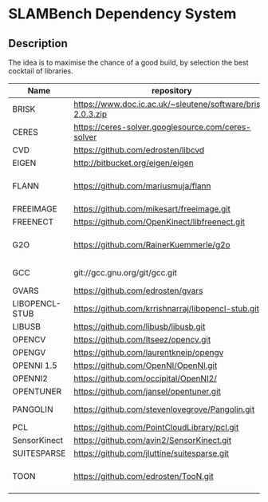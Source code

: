 # SLAMBench Dependency System #

## Description ##

The idea is to maximise the chance of a good build, by selection the best cocktail of libraries.

 Name          | repository                                                     | Commit / Tag / Version                   | Date         | Why                  | Notes
-------------  | -------------------------------------------------------------- | ---------------------------------------- | ------------ | -------------------- | ---------
BRISK          | https://www.doc.ic.ac.uk/~sleutene/software/brisk-2.0.3.zip    | 2.0.3                                    | N/A          | ?                    | -
CERES          | https://ceres-solver.googlesource.com/ceres-solver             | 7c57de5080c9f5a4f067e2d20b5f33bad5b1ade6 | ?            | ?                    | -
CVD            | https://github.com/edrosten/libcvd                             | d190474150d4695e4c957863c5121c7eb79615d9 |              | PTAM                 | -
EIGEN          | http://bitbucket.org/eigen/eigen                               | 3.2                                      |              |                      | -
FLANN          | https://github.com/mariusmuja/flann                            | 06a49513138009d19a1f4e0ace67fbff13270c69 |  5 Aug 2016  | PCL                  | -
FREEIMAGE      | https://github.com/mikesart/freeimage.git                      | d49fb3982c1cb7826bc10edaf5c0ac4d9104660f |              |                      | + Patches
FREENECT       | https://github.com/OpenKinect/libfreenect.git                  | 83e57e1318cc64c9aabac481b9e330acc1914a23 |              |                      | -
G2O            | https://github.com/RainerKuemmerle/g2o                         | 1b118ac2ed2055c4016c3b7cbd710225ed1651af | 12 Jan 2017  | LSDSLAM              | -
GCC            | git://gcc.gnu.org/git/gcc.git                                  | gcc-5_3_0-release                        |              |                      | + ec1cc0263f156f70693a62cf17b254a0029f4852
GVARS          | https://github.com/edrosten/gvars                              | fc58c500c9d8f8713fb87a98cf7fb6be1db3295f |              | PTAM                 | -
LIBOPENCL-STUB | https://github.com/krrishnarraj/libopencl-stub.git             | b4f84459e3a3a14d6a18b5dabe0a6ae9cbef709e |              |                      | -
LIBUSB         | https://github.com/libusb/libusb.git                           | 8ddd8d994df6e367603266630bc2fe83b9cad868 |              |                      | -
OPENCV         | https://github.com/Itseez/opencv.git                           | 2c9547e                                  |              | LSDSLAM              | + Patches
OPENGV         | https://github.com/laurentkneip/opengv                         | cc32b16281aa6eab67cb28a61cf87a2a5c2b0961 |              |                      | -
OPENNI 1.5     | https://github.com/OpenNI/OpenNI.git                           | 54e899c492f69aa8fa3e133fdd7d6b468f017b99 |              |                      | + Patches
OPENNI2        | https://github.com/occipital/OpenNI2/                          | 1fce8edffab43c4a4cf201cff86f415b07a2d37f |              |                      | -
OPENTUNER      | https://github.com/jansel/opentuner.git                        | master...                                |              | DSE                  | -
PANGOLIN       | https://github.com/stevenlovegrove/Pangolin.git                | 8b8b7b96adcf58ac2755dedd3f681fc512385af0 |              | GUI, EFUSION         | -
PCL            | https://github.com/PointCloudLibrary/pcl.git                   | 6fb1b65d3099a915255b070269b1ac78ed384921 |              | OR                   | -
SensorKinect   | https://github.com/avin2/SensorKinect.git                      | 15f1975d5e50d84ca06ff784f83f8b7836749a7b |              |                      | -
SUITESPARSE    | https://github.com/jluttine/suitesparse.git                    | v4.3.1                                   |              | EFUSION              | -
TOON           | https://github.com/edrosten/TooN.git                           | 92241416d2a4874fd2334e08a5d417dfea6a1a3f | 21 Sep 2015  | KFUSION, PTAM, CVD   | -
